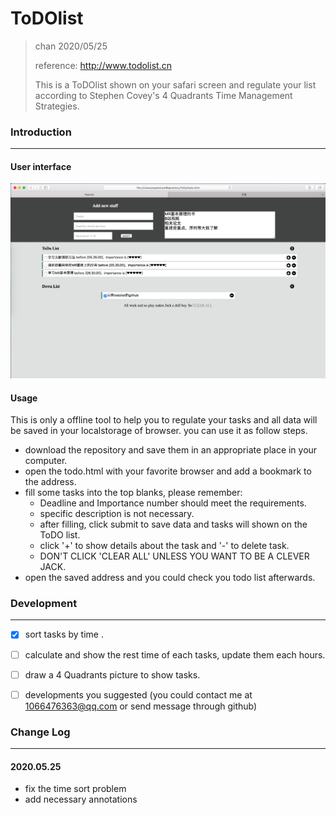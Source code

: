 # ToDOlist

> chan 2020/05/25
>
> reference: http://www.todolist.cn
>
> This is a ToDOlist  shown on your safari screen and regulate your list according to Stephen Covey's 4 Quadrants Time Management Strategies.



### Introduction

****

#### User interface

<img src="images/read1.png">

#### Usage

This is only a offline tool to help you to regulate your tasks and all data will be saved  in your localstorage of browser. you can use it as follow steps.

- download the repository and save them in an appropriate place in your computer.
- open the todo.html with your favorite browser and add a bookmark to the address.
- fill some tasks into the top blanks, please remember:
  - Deadline and Importance number should meet the requirements.
  - specific description is not necessary.
  - after filling, click submit to save data and tasks will shown on the ToDO list.
  - click '+'  to show details about the task and '-' to delete task.
  - DON'T CLICK 'CLEAR ALL' UNLESS YOU WANT TO BE A CLEVER JACK.
- open the saved address and you could check you todo list afterwards.

### Development

****

* [x] sort tasks by time .
* [ ] calculate and show the rest time of each tasks, update them each hours.
* [ ] draw a 4 Quadrants picture to show tasks.
* [ ] developments you suggested (you could contact me at 1066476363@qq.com or send message through github) 



### Change Log

****

#### 2020.05.25

- fix the time sort problem
- add necessary annotations